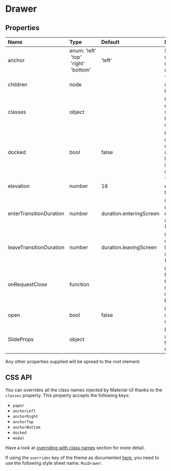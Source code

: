 # Drawer



## Properties
| Name | Type | Default | Description |
|:-----|:-----|:--------|:------------|
| anchor | enum:&nbsp;'left'<br>&nbsp;'top'<br>&nbsp;'right'<br>&nbsp;'bottom'<br> | 'left' | Side which will the drawer will appear from. |
| children | node |  | The contents of the drawer. |
| classes | object |  | Useful to extend the style applied to components. |
| docked | bool | false | If `true`, the drawer will dock itself and will no longer slide in with an overlay. |
| elevation | number | 16 | The elevation of the drawer. |
| enterTransitionDuration | number | duration.enteringScreen | Customizes duration of enter animation (ms) |
| leaveTransitionDuration | number | duration.leavingScreen | Customizes duration of leave animation (ms) |
| onRequestClose | function |  | Callback fired when the internal modal requests to be closed. |
| open | bool | false | If `true`, the drawer is open. |
| SlideProps | object |  | Properties applied to the `Slide` element. |

Any other properties supplied will be spread to the root element.

## CSS API

You can overrides all the class names injected by Material-UI thanks to the `classes` property.
This property accepts the following keys:
- `paper`
- `anchorLeft`
- `anchorRight`
- `anchorTop`
- `anchorBottom`
- `docked`
- `modal`

Have a look at [overriding with class names](/customization/overrides#overriding-with-class-names)
section for more detail.

If using the `overrides` key of the theme as documented
[here](/customization/themes#customizing-all-instances-of-a-component-type),
you need to use the following style sheet name: `MuiDrawer`.
